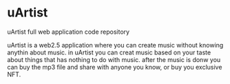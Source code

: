 # uArtist
uArtist full web application code repository

uArtist is a web2.5 application where you can create music without knowing anythin about music.
in uArtist you can creat music based on your taste about things that has nothing to do with music.
after the music is donw you can buy the mp3 file and share with anyone you know, or buy you exclusive NFT.
